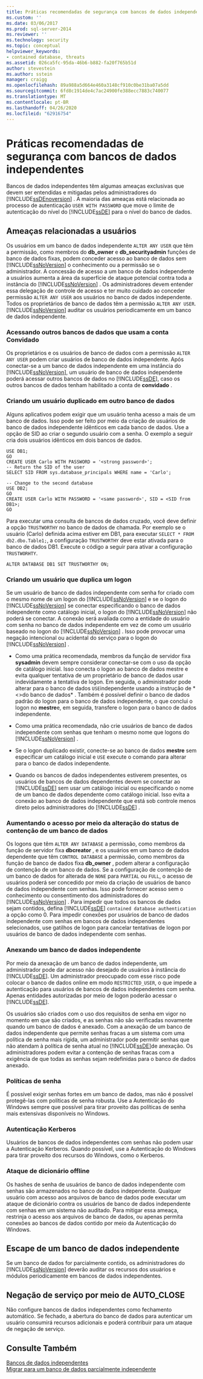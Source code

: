 ```yaml
---
title: Práticas recomendadas de segurança com bancos de dados independentes | Microsoft Docs
ms.custom: ''
ms.date: 03/06/2017
ms.prod: sql-server-2014
ms.reviewer: ''
ms.technology: security
ms.topic: conceptual
helpviewer_keywords:
- contained database, threats
ms.assetid: 026ca5fc-95da-46b6-b882-fa20f765b51d
author: stevestein
ms.author: sstein
manager: craigg
ms.openlocfilehash: 89a988a5d664e460a3148cf910c0be31ba07a5dd
ms.sourcegitcommit: 6fd8c1914de4c7ac24900fe388ecc7883c740077
ms.translationtype: MT
ms.contentlocale: pt-BR
ms.lasthandoff: 04/26/2020
ms.locfileid: "62916754"
---
```

# <a name="security-best-practices-with-contained-databases"></a>Práticas recomendadas de segurança com bancos de dados independentes
  Bancos de dados independentes têm algumas ameaças exclusivas que devem ser entendidas e mitigadas pelos administradores do [!INCLUDE[ssDEnoversion](../../includes/ssdenoversion-md.md)] . A maioria das ameaças está relacionada ao processo de autenticação `USER WITH PASSWORD` que move o limite de autenticação do nível do [!INCLUDE[ssDE](../../includes/ssde-md.md)] para o nível do banco de dados.  
  
## <a name="threats-related-to-users"></a>Ameaças relacionadas a usuários  
 Os usuários em um banco de dados independente `ALTER ANY USER` que têm a permissão, como membros do **db_owner** e **db_securityadmin** funções de banco de dados fixas, podem conceder acesso ao banco de dados sem [!INCLUDE[ssNoVersion](../../includes/ssnoversion-md.md)] o conhecimento ou a permissão se o administrador. A concessão de acesso a um banco de dados independente a usuários aumenta a área da superfície de ataque potencial contra toda a instância do [!INCLUDE[ssNoVersion](../../includes/ssnoversion-md.md)] . Os administradores devem entender essa delegação de controle de acesso e ter muito cuidado ao conceder permissão `ALTER ANY USER` aos usuários no banco de dados independente. Todos os proprietários de banco de dados têm a permissão `ALTER ANY USER`. [!INCLUDE[ssNoVersion](../../includes/ssnoversion-md.md)] auditar os usuários periodicamente em um banco de dados independente.  
  
### <a name="accessing-other-databases-using-the-guest-account"></a>Acessando outros bancos de dados que usam a conta Convidado  
 Os proprietários e os usuários de banco de dados com a permissão `ALTER ANY USER` podem criar usuários de banco de dados independente. Após conectar-se a um banco de dados independente em uma instância do [!INCLUDE[ssNoVersion](../../includes/ssnoversion-md.md)], um usuário de banco de dados independente poderá acessar outros bancos de dados no [!INCLUDE[ssDE](../../includes/ssde-md.md)], caso os outros bancos de dados tenham habilitado a conta de **convidado** .  
  
### <a name="creating-a-duplicate-user-in-another-database"></a>Criando um usuário duplicado em outro banco de dados  
 Alguns aplicativos podem exigir que um usuário tenha acesso a mais de um banco de dados. Isso pode ser feito por meio da criação de usuários de banco de dados independente idênticos em cada banco de dados. Use a opção de SID ao criar o segundo usuário com a senha. O exemplo a seguir cria dois usuários idênticos em dois bancos de dados.  
  
```  
USE DB1;  
GO  
CREATE USER Carlo WITH PASSWORD = '<strong password>';   
-- Return the SID of the user  
SELECT SID FROM sys.database_principals WHERE name = 'Carlo';  
  
-- Change to the second database  
USE DB2;  
GO  
CREATE USER Carlo WITH PASSWORD = '<same password>', SID = <SID from DB1>;  
GO  
```  
  
 Para executar uma consulta de bancos de dados cruzado, você deve definir a opção `TRUSTWORTHY` no banco de dados de chamada. Por exemplo se o usuário (Carlo) definida acima estiver em DB1, para executar `SELECT * FROM db2.dbo.Table1;`, a configuração `TRUSTWORTHY` deve estar ativada para o banco de dados DB1. Execute o código a seguir para ativar a configuração `TRUSTWORHTY`.  
  
```  
ALTER DATABASE DB1 SET TRUSTWORTHY ON;  
```  
  
### <a name="creating-a-user-that-duplicates-a-login"></a>Criando um usuário que duplica um logon  
 Se um usuário de banco de dados independente com senha for criado com o mesmo nome de um logon do [!INCLUDE[ssNoVersion](../../includes/ssnoversion-md.md)] e se o logon do [!INCLUDE[ssNoVersion](../../includes/ssnoversion-md.md)] se conectar especificando o banco de dados independente como catálogo inicial, o logon do [!INCLUDE[ssNoVersion](../../includes/ssnoversion-md.md)] não poderá se conectar. A conexão será avaliada como a entidade do usuário com senha no banco de dados independente em vez de como um usuário baseado no logon do [!INCLUDE[ssNoVersion](../../includes/ssnoversion-md.md)] . Isso pode provocar uma negação intencional ou acidental do serviço para o logon do [!INCLUDE[ssNoVersion](../../includes/ssnoversion-md.md)] .  
  
-   Como uma prática recomendada, membros da função de servidor fixa **sysadmin** devem sempre considerar conectar-se com o uso da opção de catálogo inicial. Isso conecta o logon ao banco de dados mestre e evita qualquer tentativa de um proprietário de banco de dados usar indevidamente a tentativa de logon. Em seguida, o administrador pode alterar para o banco de dados `USE`independente usando a instrução de * \<>do banco de dados* . Também é possível definir o banco de dados padrão do logon para o banco de dados independente, o que conclui o logon no **mestre**e, em seguida, transfere o logon para o banco de dados independente.  
  
-   Como uma prática recomendada, não crie usuários de banco de dados independente com senhas que tenham o mesmo nome que logons do [!INCLUDE[ssNoVersion](../../includes/ssnoversion-md.md)] .  
  
-   Se o logon duplicado existir, conecte-se ao banco de dados **mestre** sem especificar um catálogo inicial e `USE` execute o comando para alterar para o banco de dados independente.  
  
-   Quando os bancos de dados independentes estiverem presentes, os usuários de bancos de dados dependentes devem se conectar ao [!INCLUDE[ssDE](../../includes/ssde-md.md)] sem usar um catálogo inicial ou especificando o nome de um banco de dados dependente como catálogo inicial. Isso evita a conexão ao banco de dados independente que está sob controle menos direto pelos administradores do [!INCLUDE[ssDE](../../includes/ssde-md.md)] .  
  
### <a name="increasing-access-by-changing-the-containment-status-of-a-database"></a>Aumentando o acesso por meio da alteração do status de contenção de um banco de dados  
 Os logons que têm `ALTER ANY DATABASE` a permissão, como membros da função de servidor fixa **dbcreator** , e os usuários em um banco de dados dependente que têm `CONTROL DATABASE` a permissão, como membros da função de banco de dados fixa **db_owner** , podem alterar a configuração de contenção de um banco de dados. Se a configuração de contenção de um banco de dados for alterada de `NONE` para `PARTIAL` ou `FULL`, o acesso de usuários poderá ser concedido por meio da criação de usuários de banco de dados independente com senhas. Isso pode fornecer acesso sem o conhecimento ou consentimento dos administradores do [!INCLUDE[ssNoVersion](../../includes/ssnoversion-md.md)] . Para impedir que todos os bancos de dados sejam contidos, defina [!INCLUDE[ssDE](../../includes/ssde-md.md)] `contained database authentication` a opção como 0. Para impedir conexões por usuários de banco de dados independente com senhas em bancos de dados independentes selecionados, use gatilhos de logon para cancelar tentativas de logon por usuários de banco de dados independente com senhas.  
  
### <a name="attaching-a-contained-database"></a>Anexando um banco de dados independente  
 Por meio da anexação de um banco de dados independente, um administrador pode dar acesso não desejado de usuários à instância do [!INCLUDE[ssDE](../../includes/ssde-md.md)]. Um administrador preocupado com esse risco pode colocar o banco de dados online em modo `RESTRICTED_USER`, o que impede a autenticação para usuários de bancos de dados independentes com senha. Apenas entidades autorizadas por meio de logon poderão acessar o [!INCLUDE[ssDE](../../includes/ssde-md.md)].  
  
 Os usuários são criados com o uso dos requisitos de senha em vigor no momento em que são criados, e as senhas não são verificadas novamente quando um banco de dados é anexado. Com a anexação de um banco de dados independente que permite senhas fracas a um sistema com uma política de senha mais rígida, um administrador pode permitir senhas que não atendam à política de senha atual no [!INCLUDE[ssDE](../../includes/ssde-md.md)]de anexação. Os administradores podem evitar a contenção de senhas fracas com a exigência de que todas as senhas sejam redefinidas para o banco de dados anexado.  
  
### <a name="password-policies"></a>Políticas de senha  
 É possível exigir senhas fortes em um banco de dados, mas não é possível protegê-las com políticas de senha robusta. Use a Autenticação do Windows sempre que possível para tirar proveito das políticas de senha mais extensivas disponíveis no Windows.  
  
### <a name="kerberos-authentication"></a>Autenticação Kerberos  
 Usuários de bancos de dados independentes com senhas não podem usar a Autenticação Kerberos. Quando possível, use a Autenticação do Windows para tirar proveito dos recursos do Windows, como o Kerberos.  
  
### <a name="offline-dictionary-attack"></a>Ataque de dicionário offline  
 Os hashes de senha de usuários de banco de dados independente com senhas são armazenados no banco de dados independente. Qualquer usuário com acesso aos arquivos de banco de dados pode executar um ataque de dicionário contra os usuários de banco de dados independente com senhas em um sistema não auditado. Para mitigar essa ameaça, restrinja o acesso aos arquivos de banco de dados, ou apenas permita conexões ao bancos de dados contido por meio da Autenticação do Windows.  
  
## <a name="escaping-a-contained-database"></a>Escape de um banco de dados independente  
 Se um banco de dados for parcialmente contido, os administradores do [!INCLUDE[ssNoVersion](../../includes/ssnoversion-md.md)] deverão auditar os recursos dos usuários e módulos periodicamente em bancos de dados independentes.  
  
## <a name="denial-of-service-through-auto_close"></a>Negação de serviço por meio de AUTO_CLOSE  
 Não configure bancos de dados independentes como fechamento automático. Se fechado, a abertura do banco de dados para autenticar um usuário consumirá recursos adicionais e poderá contribuir para um ataque de negação de serviço.  
  
## <a name="see-also"></a>Consulte Também  
 [Bancos de dados independentes](contained-databases.md)   
 [Migrar para um banco de dados parcialmente independente](migrate-to-a-partially-contained-database.md)  
  
  
